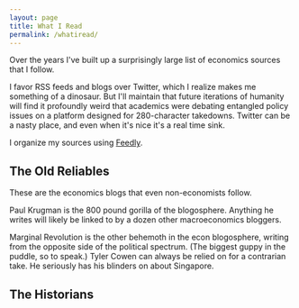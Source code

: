 ```yaml
---
layout: page
title: What I Read
permalink: /whatiread/
---
```


Over the years I've built up a surprisingly large list of economics sources that I follow.

I favor RSS feeds and blogs over Twitter, which I realize makes me something of a dinosaur. But I'll maintain that future iterations of humanity will find it profoundly weird that academics were debating entangled policy issues on a platform designed for 280-character takedowns. Twitter can be a nasty place, and even when it's nice it's a real time sink. 

I organize my sources using [Feedly](https://feedly.com/i/welcome).

## The Old Reliables

These are the economics blogs that even non-economists follow. 

Paul Krugman is the 800 pound gorilla of the blogosphere. Anything he writes will likely be linked to by a dozen other macroeconomics bloggers. 

Marginal Revolution is the other behemoth in the econ blogosphere, writing from the opposite side of the political spectrum. (The biggest guppy in the puddle, so to speak.) Tyler Cowen can always be relied on for a contrarian take. He seriously has his blinders on about Singapore. 

## The Historians